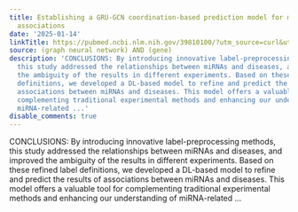 ```yaml
---
title: Establishing a GRU-GCN coordination-based prediction model for miRNA-disease
  associations
date: '2025-01-14'
linkTitle: https://pubmed.ncbi.nlm.nih.gov/39810100/?utm_source=curl&utm_medium=rss&utm_campaign=pubmed-2&utm_content=1x5bM_TNL8gjogAcnslpo2s2PbDe-61JVM2h9yowOYSiZ7Dkrt&fc=20220919211934&ff=20250115170814&v=2.18.0.post9+e462414
source: (graph neural network) AND (gene)
description: 'CONCLUSIONS: By introducing innovative label-preprocessing methods,
  this study addressed the relationships between miRNAs and diseases, and improved
  the ambiguity of the results in different experiments. Based on these refined label
  definitions, we developed a DL-based model to refine and predict the results of
  associations between miRNAs and diseases. This model offers a valuable tool for
  complementing traditional experimental methods and enhancing our understanding of
  miRNA-related ...'
disable_comments: true
---
```

CONCLUSIONS: By introducing innovative label-preprocessing methods, this study addressed the relationships between miRNAs and diseases, and improved the ambiguity of the results in different experiments. Based on these refined label definitions, we developed a DL-based model to refine and predict the results of associations between miRNAs and diseases. This model offers a valuable tool for complementing traditional experimental methods and enhancing our understanding of miRNA-related ...